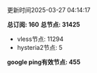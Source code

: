 更新时间2025-03-27 04:14:17

**总订阅: 160**
**总节点: 31425**
- vless节点: 11294
- hysteria2节点: 5

**google ping有效节点: 455**
